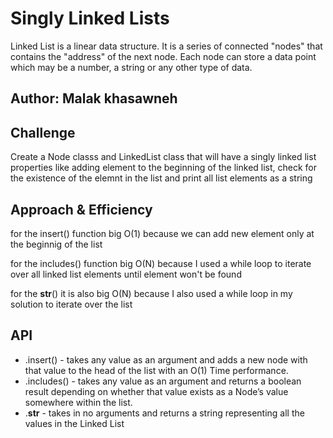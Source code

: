 
# Singly Linked Lists
Linked List is a linear data structure.
It is a series of connected "nodes" that contains the "address" of the next node. Each node can store a data point which may be a number, a string or any other type of data.

## Author: Malak khasawneh

## Challenge
Create a Node classs and LinkedList class that will have a singly linked list properties like adding element to the beginning of the linked list, check for the existence of the elemnt in the list and print all list elements as a string

## Approach & Efficiency
for the insert() function big O(1) because we can add new element only at the beginnig of the list

for the includes() function big O(N) because I used a while loop to iterate over all  linked list elements until element won't be found

for the __str__() it is also big O(N) because I also used a while loop in my solution to iterate over the list

## API
* .insert() - takes any value as an argument and adds a new node with that value to the head of the list with an O(1) Time performance.
* .includes() - takes any value as an argument and returns a boolean result depending on whether that value exists as a Node’s value somewhere within the list.
* .__str__ - takes in no arguments and returns a string representing all the values in the Linked List







